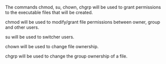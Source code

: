 The commands chmod, su, chown, chgrp will be used to grant permissions to the executable files that will be created.

chmod will be used to modify/grant file permissions between owner, group and other users.

su will be used to switcher users.

chown will be used to change file ownership.

chgrp will be used to change the group ownership of a file.
